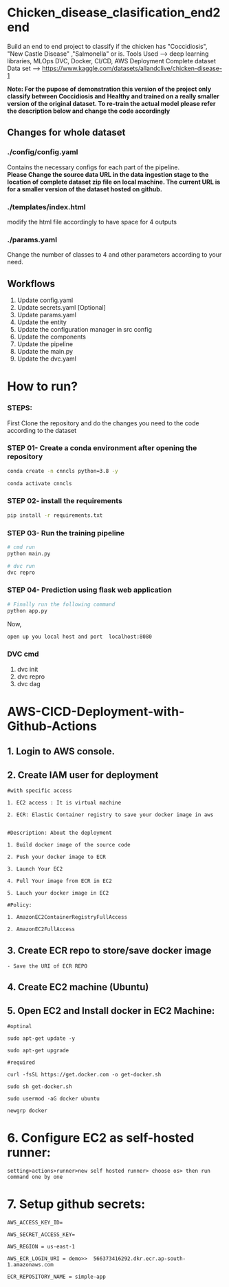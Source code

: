 # Chicken_disease_clasification_end2end
Build an end to end project to classify if the chicken has "Coccidiosis", "New Castle Disease" ,"Salmonella" or is.
Tools Used --> deep learning libraries, MLOps DVC, Docker, CI/CD, AWS Deployment
Complete dataset Data set --> https://www.kaggle.com/datasets/allandclive/chicken-disease-1

<b>Note:  For the pupose of demonstration this version of the project only classify between Coccidiosis and Healthy and trained on a really smaller version of the original dataset. To re-train the actual model please refer the description below and change the code accordingly</b>

## Changes for whole dataset
### ./config/config.yaml
Contains the necessary configs for each part of the pipeline.  
<b>Please Change the source data URL in the data ingestion stage to the location of complete dataset zip file on local machine. The current URL is for a smaller version of the dataset hosted on github.</b>

### ./templates/index.html
modify the html file accordingly to have space for 4 outputs

### ./params.yaml
Change the number of classes to 4 and other parameters according to your need.

## Workflows

1. Update config.yaml
2. Update secrets.yaml [Optional]
3. Update params.yaml
4. Update the entity
5. Update the configuration manager in src config
6. Update the components
7. Update the pipeline 
8. Update the main.py
9. Update the dvc.yaml


# How to run?
### STEPS:

First Clone the repository and do the changes you need to the code according to the dataset


### STEP 01- Create a conda environment after opening the repository

```bash
conda create -n cnncls python=3.8 -y
```

```bash
conda activate cnncls
```


### STEP 02- install the requirements
```bash
pip install -r requirements.txt
```

### STEP 03- Run the training pipeline 
```bash
# cmd run
python main.py
```
```bash
# dvc run
dvc repro
```

### STEP 04- Prediction using flask web application
```bash
# Finally run the following command
python app.py
```

Now,
```bash
open up you local host and port  localhost:8080
```


### DVC cmd

1. dvc init
2. dvc repro
3. dvc dag



# AWS-CICD-Deployment-with-Github-Actions

## 1. Login to AWS console.

## 2. Create IAM user for deployment

	#with specific access

	1. EC2 access : It is virtual machine

	2. ECR: Elastic Container registry to save your docker image in aws


	#Description: About the deployment

	1. Build docker image of the source code

	2. Push your docker image to ECR

	3. Launch Your EC2 

	4. Pull Your image from ECR in EC2

	5. Lauch your docker image in EC2

	#Policy:

	1. AmazonEC2ContainerRegistryFullAccess

	2. AmazonEC2FullAccess

	
## 3. Create ECR repo to store/save docker image
    - Save the URI of ECR REPO

	
## 4. Create EC2 machine (Ubuntu) 

## 5. Open EC2 and Install docker in EC2 Machine:
	
	
	#optinal

	sudo apt-get update -y

	sudo apt-get upgrade
	
	#required

	curl -fsSL https://get.docker.com -o get-docker.sh

	sudo sh get-docker.sh

	sudo usermod -aG docker ubuntu

	newgrp docker
	
# 6. Configure EC2 as self-hosted runner:
    setting>actions>runner>new self hosted runner> choose os> then run command one by one


# 7. Setup github secrets:

    AWS_ACCESS_KEY_ID=

    AWS_SECRET_ACCESS_KEY=

    AWS_REGION = us-east-1

    AWS_ECR_LOGIN_URI = demo>>  566373416292.dkr.ecr.ap-south-1.amazonaws.com

    ECR_REPOSITORY_NAME = simple-app


